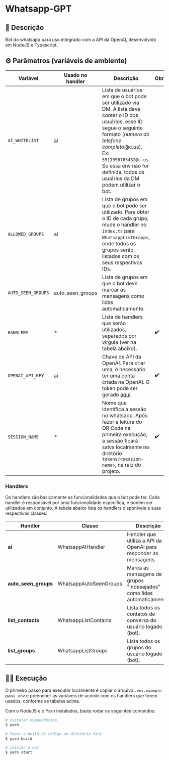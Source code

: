 # Whatsapp-GPT

## :scroll: Descrição

Bot do whatsapp para uso integrado com a API da OpenAI, desenvolvido em NodeJS e Typescript.

## :gear: Parâmetros (variáveis de ambiente)

| Variável | Usado no handler | Descrição | Obrigatório? |
| -------- | --------- | ----------- | ------------ |
| `AI_WHITELIST` | ai | Lista de usuários em que o bot pode ser utilizado via DM. A lista deve conter o ID dos usuários, esse ID segue o seguinte formato (*número do telefone completo*@c.us). Ex: `5511998765432@c.us`. Se essa env não for definida, todos os usuários da DM podem utilizar o bot. | |
| `ALLOWED_GROUPS` | ai  | Lista de grupos em que o bot pode ser utilizado. Para obter o ID de cada grupo, mude o handler no `index.ts` para `WhatsappListGroups`, onde todos os grupos serão listados com os seus respectivos IDs. | |
| `AUTO_SEEN_GROUPS` | auto_seen_groups | Lista de grupos em que o bot deve marcar as mensagens como lidas automaticamente. | |
| `HANDLERS` | * | Lista de handlers que serão utilizados, separados por vírgula (ver na tabela abaixo). | :heavy_check_mark: |
| `OPENAI_API_KEY` | ai | Chave de API da OpenAI. Para criar uma, é necessário ter uma conta criada na OpenAI. O token pode ser gerado [aqui](https://beta.openai.com/account/api-keys). | :heavy_check_mark: |
| `SESSION_NAME` | * | Nome que identifica a sessão no whatsapp. Após fazer a leitura do QR Code na primeira execução, a sessão ficará salva localmente no diretório `tokens/<session-name>`, na raiz do projeto. | :heavy_check_mark: |

### Handlers

Os handlers são basicamente as funcionalidades que o bot pode ter. Cada handler é responsável por uma funcionalidade específica, e podem ser utilizados em conjunto. A tabela abaixo lista os handlers disponíveis e suas respectivas classes:

| Handler | Classe | Descrição |
| ------- | --------- | ----------- |
| **ai** | WhatsappAIHandler | Handler que utiliza a API da OpenAI para responder as mensagens. |
| **auto_seen_groups** | WhatsappAutoSeenGroups | Marca as mensagens de grupos "indesejados" como lidas automaticamente. |
| **list_contacts** | WhatsappListContacts | Lista todos os contatos de conversa do usuário logado (bot). |
| **list_groups** | WhatsappListGroups | Lista todos os grupos do usuário logado (bot). |

## :running_man: Execução

O primeiro passo para executar localmente é copiar o arquivo `.env.example` para `.env` e preencher as variáveis de acordo com os handlers que forem usados, conforme as tabelas acima.

Com o NodeJS e o Yarn instalados, basta rodar os seguintes comandos:

```bash
# instalar dependências
$ yarn

# fazer o build do código no diretório dist
$ yarn build

# iniciar o bot
$ yarn start
```

